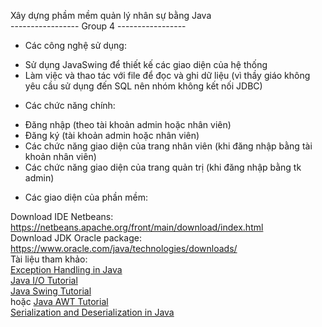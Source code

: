 Xây dựng phầm mềm quản lý nhân sự bằng Java
<br>
----------------- Group 4 -----------------
<br>
- Các công nghệ sử dụng:
+ Sử dụng JavaSwing để thiết kế các giao diện của hệ thống
+ Làm việc và thao tác với file để đọc và ghi dữ liệu (vì thầy giáo không yêu cầu sử dụng đến SQL nên nhóm không kết nối JDBC)

- Các chức năng chính:
+ Đăng nhập (theo tài khoản admin hoặc nhân viên)
+ Đăng ký (tài khoản admin hoặc nhân viên)
+ Các chức năng giao diện của trang nhân viên (khi đăng nhập bằng tài khoản nhân viên)
+ Các chức năng giao diện của trang quản trị (khi đăng nhập bằng tk admin)


- Các giao diện của phần mềm:

Download IDE Netbeans: <a href="https://netbeans.apache.org/front/main/download/index.html">https://netbeans.apache.org/front/main/download/index.html</a><br>
Download JDK Oracle package: <a href="https://www.oracle.com/java/technologies/downloads/">https://www.oracle.com/java/technologies/downloads/</a><br>
Tài liệu tham khảo:<br>
<a href="https://www.javatpoint.com/exception-handling-in-java">Exception Handling in Java</a><br>
<a href="https://www.javatpoint.com/java-io">Java I/O Tutorial</a><br>
<a href="https://www.javatpoint.com/java-swing">Java Swing Tutorial</a><br>
hoặc
<a href="https://www.javatpoint.com/java-awt">Java AWT Tutorial</a><br>
<a href="https://www.javatpoint.com/serialization-in-java">Serialization and Deserialization in Java</a>